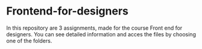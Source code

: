 # Frontend-for-designers

In this repository are 3 assignments, made for the course Front end for designers.
You can see detailed information and acces the files by choosing one of the folders.

